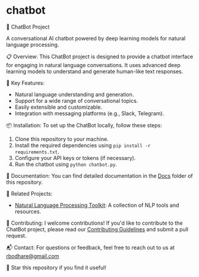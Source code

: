 # chatbot

🚀 ChatBot Project

A conversational AI chatbot powered by deep learning models for natural language processing.

📋 Overview:
This ChatBot project is designed to provide a chatbot interface for engaging in natural language conversations. It uses advanced deep learning models to understand and generate human-like text responses.

🔧 Key Features:
- Natural language understanding and generation.
- Support for a wide range of conversational topics.
- Easily extensible and customizable.
- Integration with messaging platforms (e.g., Slack, Telegram).

📦 Installation:
To set up the ChatBot locally, follow these steps:
1. Clone this repository to your machine.
2. Install the required dependencies using `pip install -r requirements.txt`.
3. Configure your API keys or tokens (if necessary).
4. Run the chatbot using `python chatbot.py`.

📄 Documentation:
You can find detailed documentation in the [Docs](./docs) folder of this repository.

🔗 Related Projects:
- [Natural Language Processing Toolkit](https://github.com/your-username/nlp-toolkit): A collection of NLP tools and resources.

👥 Contributing:
I welcome contributions! If you'd like to contribute to the ChatBot project, please read our [Contributing Guidelines](CONTRIBUTING.md) and submit a pull request.

📬 Contact:
For questions or feedback, feel free to reach out to us at rbodhare@gmail.com

🌟 Star this repository if you find it useful!
